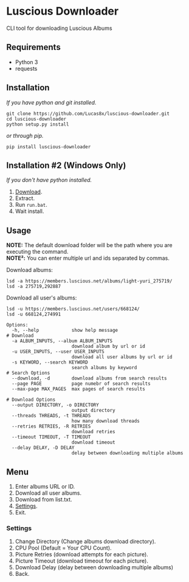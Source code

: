 # Luscious Downloader
CLI tool for downloading Luscious Albums

## Requirements
* Python 3
* requests

## Installation
*If you have python and git installed.*
<pre><code>git clone https://github.com/Lucas8x/luscious-downloader.git
cd luscious-downloader
python setup.py install
</code></pre>
*or through pip.*
<pre><code>pip install luscious-downloader
</code></pre>

## Installation #2 (Windows Only)
*If you don't have python installed.*
1. [Download](https://github.com/Lucas8x/luscious-downloader/archive/master.zip).
2. Extract.
3. Run `run.bat`.
4. Wait install.

## Usage
**NOTE:** The default download folder will be the path where you are executing the command.\
**NOTE²:** You can enter multiple url and ids separated by commas.

Download albums:
<pre><code>lsd -a https://members.luscious.net/albums/light-yuri_275719/
lsd -a 275719,292887
</code></pre>

Download all user's albums:
<pre><code>lsd -u https://members.luscious.net/users/668124/
lsd -u 668124,274991
</code></pre>

<pre><code>Options:
  -h, --help            show help message
# Download
  -a ALBUM_INPUTS, --album ALBUM_INPUTS
                        download album by url or id
  -u USER_INPUTS, --user USER_INPUTS
                        download all user albums by url or id
  -s KEYWORD, --search KEYWORD
                        search albums by keyword
# Search Options
  --download, -d        download albums from search results
  --page PAGE           page numebr of search results
  --max-page MAX_PAGES  max pages of search results

# Download Options
  --output DIRECTORY, -o DIRECTORY
                        output directory
  --threads THREADS, -t THREADS
                        how many download threads
  --retries RETRIES, -R RETRIES
                        download retries
  --timeout TIMEOUT, -T TIMEOUT
                        download timeout
  --delay DELAY, -D DELAY
                        delay between downloading multiple albums
</code></pre>

## Menu
1. Enter albums URL or ID.
2. Download all user albums.
3. Download from list.txt.
4. [Settings](#settings).
0. Exit.

### Settings
1. Change Directory (Change albums download directory).
2. CPU Pool (Default = Your CPU Count).
3. Picture Retries (download attempts for each picture).
4. Picture Timeout (download timeout for each picture).
5. Download Delay (delay between downloading multiple albums)
0. Back.
